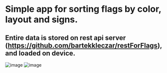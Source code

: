 # Simple app for sorting flags by color, layout and signs.
## Entire data is stored on rest api server (https://github.com/bartekkleczar/restForFlags), and loaded on device.

![image](https://github.com/user-attachments/assets/e6dbdf0d-8335-454f-ab23-f2d0ae83fc75)
![image](https://github.com/user-attachments/assets/f0cb5b84-fef3-4c50-a974-b9b1daf0763e)
